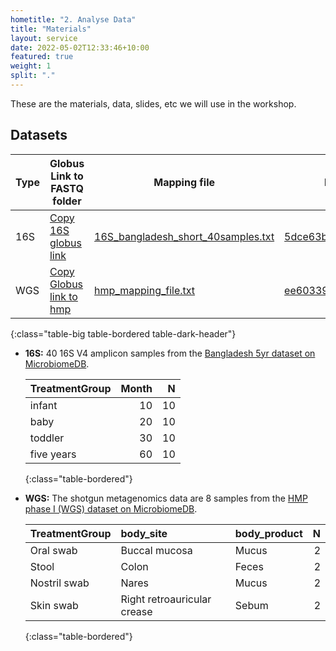 ```yaml
---
hometitle: "2. Analyse Data"
title: "Materials"
layout: service
date: 2022-05-02T12:33:46+10:00
featured: true
weight: 1
split: "."
---
```


These are the materials, data, slides, etc we will use in the workshop.

## Datasets

| Type | Globus Link to FASTQ folder                              | Mapping file                                             | Nephele Results | Biom |
| -------- | ------------------------------------------------------------ | ------------------------------------------------------------ | ----------- | -------- |
| 16S      | <a href="https://app.globus.org/file-manager?origin_id=f93d54fe-ac6d-4382-b174-2516b9e8795f&origin_path=%2F" onclick='copyURI(event)'>Copy 16S globus link</a>                          | <a href="../../download/16S_bangladesh_short_40samples.txt" download>16S_bangladesh_short_40samples.txt</a> | [5dce63b4e486](https://nephele.niaid.nih.gov/results/5dce63b4e486){:target="_blank"} | [16s_bangladesh.biom](../../download/16s_bangladesh.biom) |
| WGS      | <a href="https://app.globus.org/file-manager?origin_id=92363c64-bb7b-4343-9503-90339e8330a0&origin_path=%2F" onclick='copyURI(event)'>Copy Globus link to hmp</a> | <a href="../../download/hmp_mapping_file.txt" title="8 sample hmp mapping file" download>hmp_mapping_file.txt</a> | [ee60339cb24b](https://nephele.niaid.nih.gov/results/ee60339cb24b){:target="_blank"} | [wgsa_hmp_8_sample.biom](../../download/wgsa_hmp_8_sample.biom) |  
{:class="table-big table-bordered table-dark-header"}

- **16S:** 40 16S V4 amplicon samples from the [Bangladesh 5yr dataset on MicrobiomeDB](https://microbiomedb.org/mbio/app/record/dataset/DS_01668ecdbf).

  | TreatmentGroup | Month |  N |
  |:---------------|------:|---:|
  | infant         |    10 | 10 |
  | baby           |    20 | 10 |
  | toddler        |    30 | 10 |
  | five years     |    60 | 10 |
  {:class="table-bordered"}



- **WGS:** The shotgun metagenomics data are 8 samples from the [HMP phase I (WGS) dataset on MicrobiomeDB](https://microbiomedb.org/mbio/app/record/dataset/DS_0ebad58741).

  | TreatmentGroup | body_site                   | body_product | N |
  |:---------------|:----------------------------|:-------------|--:|
  | Oral swab      | Buccal mucosa               | Mucus        | 2 |
  | Stool          | Colon                       | Feces        | 2 |
  | Nostril swab   | Nares                       | Mucus        | 2 |
  | Skin swab      | Right retroauricular crease | Sebum        | 2 |  
  {:class="table-bordered"}

